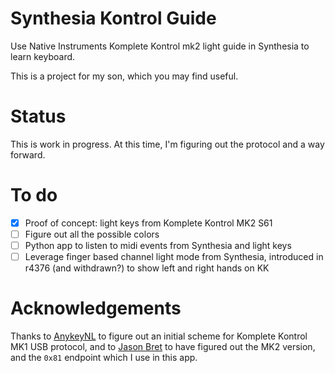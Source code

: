 # Synthesia Kontrol Guide
Use Native Instruments Komplete Kontrol mk2 light guide in Synthesia to learn keyboard.

This is a project for my son, which you may find useful.

# Status

This is work in progress. At this time, I'm figuring out the protocol and a way forward.

# To do

- [X] Proof of concept: light keys from Komplete Kontrol MK2 S61
- [ ] Figure out all the possible colors
- [ ] Python app to listen to midi events from Synthesia and light keys
- [ ] Leverage finger based channel light mode from Synthesia, introduced in r4376 (and withdrawn?) to show left and right hands on KK

# Acknowledgements
Thanks to [AnykeyNL](https://github.com/AnykeyNL) to figure out an initial scheme for Komplete 
Kontrol MK1 USB protocol, and to [Jason Bret](https://github.com/jasonbrent) to have figured out 
the MK2 version, and the `0x81` endpoint which I use in this app.

